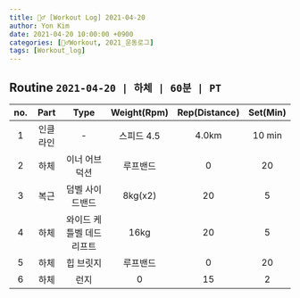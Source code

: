 ```yaml
---
title: 🏋️‍♂️ [Workout Log] 2021-04-20
author: Yon Kim
date: 2021-04-20 10:00:00 +0900
categories: [🏋️‍♂️Workout, 2021_운동로그]
tags: [Workout_log]
---
```


## Routine `2021-04-20 | 하체 | 60분 | PT` ##

|no.|Part|Type|Weight(Rpm)|Rep(Distance)|Set(Min)|
|:---:|:---:|:---:|:---:|:---:|:---:|
|1|인클라인|-|스피드 4.5| 4.0km | 10 min|
|2|하체|이너 어브덕션|루프밴드|0|20|5|
|3|복근|덤벨 사이드밴드|8kg(x2)|20|5
|4|하체|와이드 케틀벨 데드리프트|16kg|20|5
|5|하체|힙 브릿지|루프밴드|0|20|5|
|6|하체|런지|0|15|2


